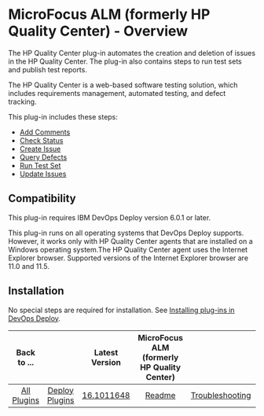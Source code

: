 
# MicroFocus ALM (formerly HP Quality Center) - Overview

The HP Quality Center plug-in automates the creation and deletion of issues in the HP Quality Center. The plug-in also contains steps to run test sets and publish test reports.

The HP Quality Center is a web-based software testing solution, which includes requirements management, automated testing, and defect tracking.

This plug-in includes these steps:

* [Add Comments](#add_comment)
* [Check Status](#check_status)
* [Create Issue](#create_issue)
* [Query Defects](#query_defects)
* [Run Test Set](#run_test_set)
* [Update Issues](#update_issues)

## Compatibility

This plug-in requires IBM DevOps Deploy version 6.0.1 or later.

This plug-in runs on all operating systems that DevOps Deploy supports. However, it works only with HP Quality Center agents that are installed on a Windows operating system.The HP Quality Center agent uses the Internet Explorer browser. Supported versions of the Internet Explorer browser are 11.0 and 11.5.

## Installation

No special steps are required for installation. See [Installing plug-ins in DevOps Deploy](https://community.ibm.com/community/user/wasdevops/blogs/laurel-dickson-bull1/2022/06/13/install-plugins "Installing plug-ins in DevOps Deploy").


|Back to ...||Latest Version|MicroFocus ALM (formerly HP Quality Center) |||||
| :---: | :---: | :---: | :---: | :---: | :---: | :---: | :---: |
|[All Plugins](../../index.md)|[Deploy Plugins](../README.md)|[16.1011648](https://raw.githubusercontent.com/UrbanCode/IBM-UCD-PLUGINS/main/files/HPQualityCenter/HPQualityCenter-16.1011648.zip)|[Readme](README.md)|[Troubleshooting](troubleshooting.md)|[Usage](usage.md)|[Steps](steps.md)|[Downloads](downloads.md)|
